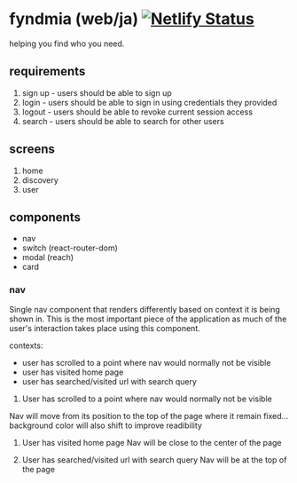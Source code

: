 # fyndmia (web/ja) [![Netlify Status](https://api.netlify.com/api/v1/badges/03742718-8e43-496b-923f-52e64ed8a684/deploy-status)](https://app.netlify.com/sites/fyndmia/deploys)

helping you find who you need.

## requirements

1. sign up - users should be able to sign up
1. login - users should be able to sign in using credentials they provided
1. logout - users should be able to revoke current session access
1. search - users should be able to search for other users

## screens

1. home
1. discovery
1. user

## components

- nav
- switch (react-router-dom)
- modal (reach)
- card


### nav
Single nav component that renders differently based on context it is being shown in.
This is the most important piece of the application as much of the user's interaction takes place using this component.

contexts:

 - user has scrolled to a point where nav would normally not be visible
 - user has visited home page
 - user has searched/visited url with search query


1. User has scrolled to a point where nav would normally not be visible

Nav will move from its position to the top of the page where it remain fixed... background color will also shift to improve readibility

1. User has visited home page
Nav will be close to the center of the page

1. User has searched/visited url with search query
Nav will be at the top of the page
